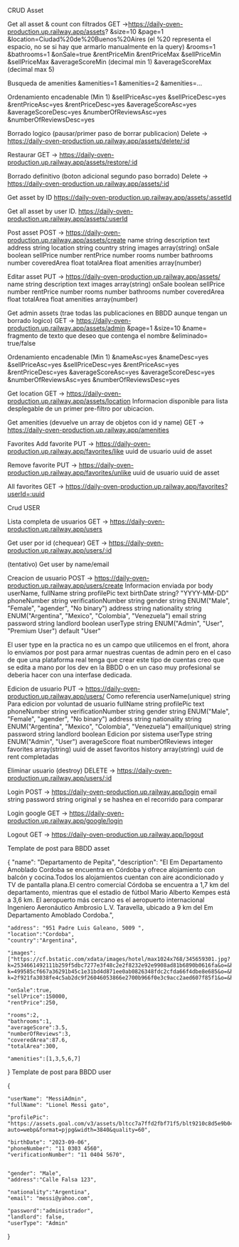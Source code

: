 

CRUD Asset

Get all asset & count con filtrados
GET ->https://daily-oven-production.up.railway.app/assets?
&size=10
&page=1
&location=Ciudad%20de%20Buenos%20Aires      (el %20 representa el espacio, no se si hay que armarlo manualmente en la query)
&rooms=1
&bathrooms=1
&onSale=true
&rentPriceMin
&rentPriceMax
&sellPriceMin
&sellPriceMax
&averageScoreMin                            (decimal min 1)
&averageScoreMax                            (decimal max 5)

Busqueda de amenities
&amenities=1
&amenities=2
&amenities=...

Ordenamiento encadenable (Min 1)
&sellPriceAsc=yes
&sellPriceDesc=yes
&rentPriceAsc=yes
&rentPriceDesc=yes
&averageScoreAsc=yes
&averageScoreDesc=yes
&numberOfReviewsAsc=yes
&numberOfReviewsDesc=yes


Borrado logico (pausar/primer paso de borrar publicacion)
Delete -> https://daily-oven-production.up.railway.app/assets/delete/:id

Restaurar
GET -> https://daily-oven-production.up.railway.app/assets/restore/:id

Borrado definitivo (boton adicional segundo paso borrado)
Delete -> https://daily-oven-production.up.railway.app/assets/:id

Get asset by ID
https://daily-oven-production.up.railway.app/assets/:assetId

Get all asset by user ID. 
https://daily-oven-production.up.railway.app/assets/:userId

Post asset
POST -> https://daily-oven-production.up.railway.app/assets/create
name          string
description   text
address       string
location      string
country       string
images        array(string)
onSale        boolean
sellPrice     number
rentPrice     number
rooms         number
bathrooms     number
coveredArea   float
totalArea     float
amenities     array(number)

Editar asset
PUT -> https://daily-oven-production.up.railway.app/assets/
name          string
description   text
images        array(string)
onSale        boolean
sellPrice     number
rentPrice     number
rooms         number
bathrooms     number
coveredArea   float
totalArea     float
amenities     array(number)

Get admin assets (trae todas las publicaciones en BBDD aunque tengan un borrado logico)
GET -> https://daily-oven-production.up.railway.app/assets/admin
&page=1
&size=10
&name=  fragmento de texto que deseo que contenga el nombre
&eliminado= true/false

Ordenamiento encadenable (Min 1)
&nameAsc=yes
&nameDesc=yes
&sellPriceAsc=yes
&sellPriceDesc=yes
&rentPriceAsc=yes
&rentPriceDesc=yes
&averageScoreAsc=yes
&averageScoreDesc=yes
&numberOfReviewsAsc=yes
&numberOfReviewsDesc=yes


Get location
GET -> https://daily-oven-production.up.railway.app/assets/location
Informacion disponible para lista desplegable de un primer pre-filtro por ubicacion.

Get amenities (devuelve un array de objetos con id y name)
GET -> https://daily-oven-production.up.railway.app/amenities


Favorites
Add favorite
PUT -> https://daily-oven-production.up.railway.app/favorites/like
uuid de usuario
uuid de asset

Remove favorite
PUT -> https://daily-oven-production.up.railway.app/favorites/unlike
uuid de usuario
uuid de asset

All favorites
GET -> https://daily-oven-production.up.railway.app/favorites?userId=:uuid

Crud USER

Lista completa de usuarios
GET -> https://daily-oven-production.up.railway.app/users

Get user por id (chequear)
GET -> https://daily-oven-production.up.railway.app/users/:id

(tentativo)
Get user by name/email 


Creacion de usuario
POST -> https://daily-oven-production.up.railway.app/users/create
Informacion enviada por body
userName,
    fullName										string
    profilePic									text
    birthDate										string? "YYYY-MM-DD"
    phoneNumber									string
    verificationNumber					string
    gender											string ENUM("Male", "Female", "agender", "No binary")
    address											string
    nationality									string ENUM("Argentina", "Mexico", "Colombia", "Venezuela")
    email												string
    password										string
    landlord										boolean
    userType										string ENUM("Admin", "User", "Premium User") default "User"

El user type en la practica no es un campo que utilicemos en el front, ahora lo enviamos por post para armar nuestras cuentas de admin pero en el caso de que una plataforma real tenga que crear este tipo de cuentas creo que se edita a mano por los dev en la BBDD o en un caso muy profesional se deberia hacer con una interfase dedicada.

Edicion de usuario
PUT -> https://daily-oven-production.up.railway.app/users/
Como referencia
    userName(unique)          string
Para edicion por voluntad de usuario
    fullName                  string
    profilePic                text
    phoneNumber               string
    verificationNumber				string
    gender										string ENUM("Male", "Female", "agender", "No binary") 
    address										string
    nationality								string ENUM("Argentina", "Mexico", "Colombia", "Venezuela")
    email(unique)             string
    password									string
    landlord									boolean
Edicion por sistema
    userType									string ENUM("Admin", "User")
    averageScore              float
    numberOfReviews           integer
    favorites                 array(string) uuid de asset favoritos
    history                   array(string) uuid de rent completadas

Eliminar usuario (destroy)
DELETE -> https://daily-oven-production.up.railway.app/users/:id





Login
POST -> https://daily-oven-production.up.railway.app/login
email                         string
password                      string original y se hashea en el recorrido para comparar

Login google
GET -> https://daily-oven-production.up.railway.app/google/login

Logout
GET -> https://daily-oven-production.up.railway.app/logout


Template de post para BBDD asset

{
	"name": "Departamento de Pepita",
	"description": "El Em Departamento Amoblado Cordoba se encuentra en Córdoba y ofrece alojamiento con balcón y cocina.Todos los alojamientos cuentan con aire acondicionado y TV de pantalla plana.El centro comercial Córdoba se encuentra a 1,7 km del departamento, mientras que el estadio de fútbol Mario Alberto Kempes está a 3,6 km. El aeropuerto más cercano es el aeropuerto internacional Ingeniero Aeronáutico Ambrosio L.V. Taravella, ubicado a 9 km del Em Departamento Amoblado Cordoba.",
	
	"address": "951 Padre Luis Galeano, 5009 ",
	"location":"Cordoba",
	"country":"Argentina",
	
	"images":["https://cf.bstatic.com/xdata/images/hotel/max1024x768/345659301.jpg?k=2534661492111b259f5dbc7277e3f48c2e2f8232e92e9908ad81b6890b0616fa&o=&hp=1","https://cf.bstatic.com/xdata/images/hotel/max1024x768/345659315.jpg?k=499585cf667a36291b45c1e31bd4d871ee0ab0826348fdc2cfda66f4dbe8e685&o=&hp=1","https://cf.bstatic.com/xdata/images/hotel/max1024x768/345659308.jpg?k=2f921fa3038fe4c5ab2dc9f26046053866e2700b966f0e3c9acc2aed607f85f1&o=&hp=1"],
	
	"onSale":true,
	"sellPrice":150000,
	"rentPrice":250,
	
	"rooms":2,
	"bathrooms":1,
	"averageScore":3.5,
	"numberOfReviews":3,
	"coveredArea":87.6,
	"totalArea":300,
	
	"amenities":[1,3,5,6,7]
}
Template de post para BBDD user

{

    "userName": "MessiAdmin",
    "fullName": "Lionel Messi gato",

    "profilePic": "https://assets.goal.com/v3/assets/bltcc7a7ffd2fbf71f5/blt9210c8d5e9b04af3/615f75d1f0cc0276fbb26d71/d27b847732f6968d3ec83e569617ab16ae0f7af9.jpg?auto=webp&format=pjpg&width=3840&quality=60",

    "birthDate": "2023-09-06",
    "phoneNumber": "11 0303 4560",
    "verificationNumber": "11 0404 5670",


    "gender": "Male",
    "address":"Calle Falsa 123",

    "nationality":"Argentina",
    "email": "messi@yahoo.com",

    "password":"administrador",
    "landlord": false,
    "userType": "Admin"

}